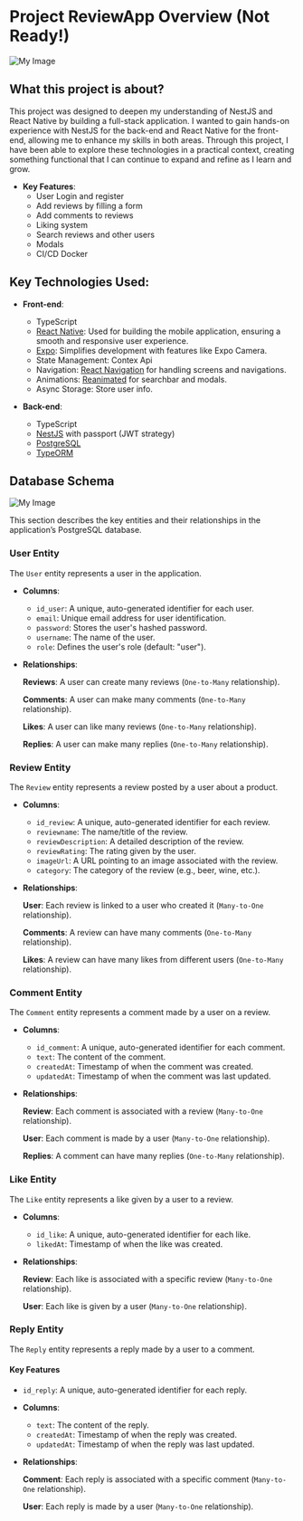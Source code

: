 # Project ReviewApp Overview (Not Ready!)

![My Image](assets/app.jpg)

## What this project is about?

This project was designed to deepen my understanding of NestJS and React Native by building a full-stack application. I wanted to gain hands-on experience with NestJS for the back-end and React Native for the front-end, allowing me to enhance my skills in both areas. Through this project, I have been able to explore these technologies in a practical context, creating something functional that I can continue to expand and refine as I learn and grow.

- **Key Features**:
  - User Login and register
  - Add reviews by filling a form
  - Add comments to reviews
  - Liking system
  - Search reviews and other users
  - Modals
  - CI/CD Docker

## **Key Technologies Used:**

- **Front-end**:
  - TypeScript
  - [React Native](https://reactnative.dev/): Used for building the mobile application, ensuring a smooth and responsive user experience.
  - [Expo](https://expo.dev/): Simplifies development with features like Expo Camera.
  - State Management: Contex Api
  - Navigation: [React Navigation](https://reactnavigation.org/) for handling screens and navigations.
  - Animations: [Reanimated](https://docs.swmansion.com/react-native-reanimated/) for searchbar and modals.
  - Async Storage: Store user info.

- **Back-end**:
  - TypeScript
  - [NestJS](https://docs.nestjs.com/) with passport (JWT strategy)
  - [PostgreSQL](https://www.postgresql.org/)
  - [TypeORM](https://typeorm.io/)


## Database Schema

![My Image](assets/Database.PNG)

This section describes the key entities and their relationships in the application’s PostgreSQL database.

### **User Entity**

The `User` entity represents a user in the application.

- **Columns**:
  - `id_user`: A unique, auto-generated identifier for each user.
  - `email`: Unique email address for user identification.
  - `password`: Stores the user's hashed password.
  - `username`: The name of the user.
  - `role`: Defines the user's role (default: "user").

- **Relationships**:

  **Reviews**: A user can create many reviews (`One-to-Many` relationship).
  
  **Comments**: A user can make many comments (`One-to-Many` relationship).
  
  **Likes**: A user can like many reviews (`One-to-Many` relationship).
  
  **Replies**: A user can make many replies (`One-to-Many` relationship).

### **Review Entity**

The `Review` entity represents a review posted by a user about a product.

- **Columns**:
  - `id_review`: A unique, auto-generated identifier for each review.
  - `reviewname`: The name/title of the review.
  - `reviewDescription`: A detailed description of the review.
  - `reviewRating`: The rating given by the user.
  - `imageUrl`: A URL pointing to an image associated with the review.
  - `category`: The category of the review (e.g., beer, wine, etc.).

- **Relationships**:

  **User**: Each review is linked to a user who created it (`Many-to-One` relationship).
  
  **Comments**: A review can have many comments (`One-to-Many` relationship).
  
  **Likes**: A review can have many likes from different users (`One-to-Many` relationship).

### **Comment Entity**

The `Comment` entity represents a comment made by a user on a review.

- **Columns**:
  - `id_comment`: A unique, auto-generated identifier for each comment.
  - `text`: The content of the comment.
  - `createdAt`: Timestamp of when the comment was created.
  - `updatedAt`: Timestamp of when the comment was last updated.

- **Relationships**:

   **Review**: Each comment is associated with a review (`Many-to-One` relationship).
  
   **User**: Each comment is made by a user (`Many-to-One` relationship).
  
   **Replies**: A comment can have many replies (`One-to-Many` relationship).

### **Like Entity**

The `Like` entity represents a like given by a user to a review.

- **Columns**:
  - `id_like`: A unique, auto-generated identifier for each like.
  - `likedAt`: Timestamp of when the like was created.

- **Relationships**:

  **Review**: Each like is associated with a specific review (`Many-to-One` relationship).
  
  **User**: Each like is given by a user (`Many-to-One` relationship).

### **Reply Entity**

The `Reply` entity represents a reply made by a user to a comment.

#### Key Features

- `id_reply`: A unique, auto-generated identifier for each reply.

- **Columns**:
  - `text`: The content of the reply.
  - `createdAt`: Timestamp of when the reply was created.
  - `updatedAt`: Timestamp of when the reply was last updated.

- **Relationships**:

  **Comment**: Each reply is associated with a specific comment (`Many-to-One` relationship).
  
  **User**: Each reply is made by a user (`Many-to-One` relationship).
